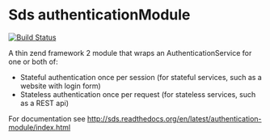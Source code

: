 Sds authenticationModule
========================

[![Build Status](https://secure.travis-ci.org/superdweebie/authenticationModule.png)](http://travis-ci.org/superdweebie/authenticationModule)

A thin zend framework 2 module that wraps an AuthenticationService for one or both of:

* Stateful authentication once per session (for stateful services, such as a website with login form)
* Stateless authentication once per request (for stateless services, such as a REST api)

For documentation see http://sds.readthedocs.org/en/latest/authentication-module/index.html
